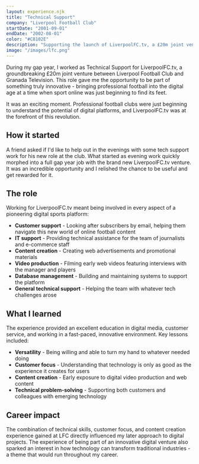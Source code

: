 ```yaml
---
layout: experience.njk
title: "Technical Support"
company: "Liverpool Football Club"
startDate: "2001-09-01"
endDate: "2002-08-01"
color: "#C8102E"
description: "Supporting the launch of LiverpoolFC.tv, a £20m joint venture between LFC and Granada Television."
image: "/images/lfc.png"
---
```


During my gap year, I worked as Technical Support for LiverpoolFC.tv, a groundbreaking £20m joint venture between Liverpool Football Club and Granada Television. This role gave me the opportunity to be part of something truly innovative - bringing professional football into the digital age at a time when sport online was just beginning to find its feet.

It was an exciting moment. Professional football clubs were just beginning to understand the potential of digital platforms, and LiverpoolFC.tv was at the forefront of this revolution.

## How it started

A friend asked if I'd like to help out in the evenings with some tech support work for his new role at the club. What started as evening work quickly morphed into a full gap year job with the brand new LiverpoolFC.tv venture. It was an incredible opportunity and I relished the chance to be useful and get rewarded for it.

## The role

Working for LiverpoolFC.tv meant being involved in every aspect of a pioneering digital sports platform:

- **Customer support** - Looking after subscribers by email, helping them navigate this new world of online football content
- **IT support** - Providing technical assistance for the team of journalists and e-commerce staff
- **Content creation** - Creating web advertisements and promotional materials
- **Video production** - Filming early web videos featuring interviews with the manager and players
- **Database management** - Building and maintaining systems to support the platform
- **General technical support** - Helping the team with whatever tech challenges arose

## What I learned

The experience provided an excellent education in digital media, customer service, and working in a fast-paced, innovative environment. Key lessons included:

- **Versatility** - Being willing and able to turn my hand to whatever needed doing
- **Customer focus** - Understanding that technology is only as good as the experience it creates for users
- **Content creation** - Early exposure to digital video production and web content
- **Technical problem-solving** - Supporting both customers and colleagues with emerging technology

## Career impact

The combination of technical skills, customer focus, and content creation experience gained at LFC directly influenced my later approach to digital projects. The experience of being part of an innovative digital venture also sparked an interest in how technology can transform traditional industries - a theme that would run throughout my career.